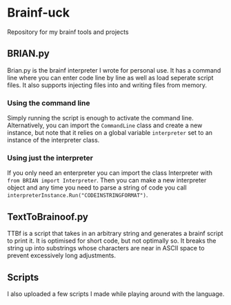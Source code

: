 # Brainf-uck
 Repository for my brainf tools and projects

## BRIAN.py
 Brian.py is the brainf interpreter I wrote for personal use. It has a command line where you can enter code line by line as well as load seperate script files. It also supports injecting files into and writing files from memory.
 
### Using the command line
 Simply running the script is enough to activate the command line. Alternatively, you can import the `CommandLine` class and create a new instance, but note that it relies on a global variable `interpreter` set to an instance of the interpreter class.

### Using just the interpreter
 If you only need an enterpreter you can import the class Interpreter with `from BRIAN import Interpreter`. Then you can make a new interpreter object and any time you need to parse a string of code you call `interpreterInstance.Run("CODEINSTRINGFORMAT")`.
 
## TextToBrainoof.py
 TTBf is a script that takes in an arbitrary string and generates a brainf script to print it. It is optimised for short code, but not optimally so. It breaks the string up into substrings whose characters are near in ASCII space to prevent excessively long adjustments.
 
## Scripts
 I also uploaded a few scripts I made while playing around with the language.
 
